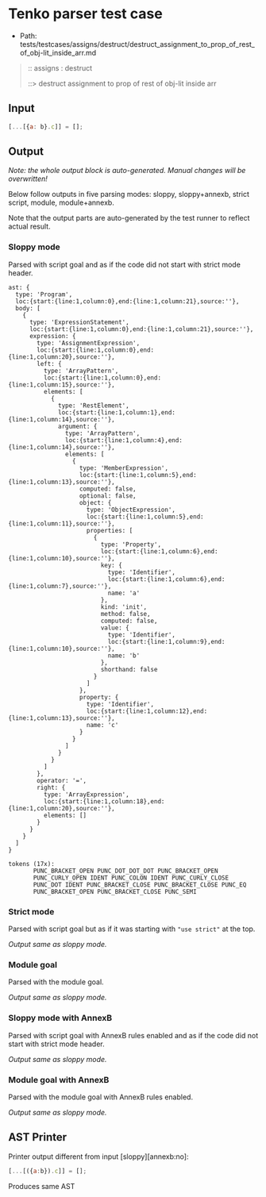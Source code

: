 # Tenko parser test case

- Path: tests/testcases/assigns/destruct/destruct_assignment_to_prop_of_rest_of_obj-lit_inside_arr.md

> :: assigns : destruct
>
> ::> destruct assignment to prop of rest of obj-lit inside arr

## Input

`````js
[...[{a: b}.c]] = [];
`````

## Output

_Note: the whole output block is auto-generated. Manual changes will be overwritten!_

Below follow outputs in five parsing modes: sloppy, sloppy+annexb, strict script, module, module+annexb.

Note that the output parts are auto-generated by the test runner to reflect actual result.

### Sloppy mode

Parsed with script goal and as if the code did not start with strict mode header.

`````
ast: {
  type: 'Program',
  loc:{start:{line:1,column:0},end:{line:1,column:21},source:''},
  body: [
    {
      type: 'ExpressionStatement',
      loc:{start:{line:1,column:0},end:{line:1,column:21},source:''},
      expression: {
        type: 'AssignmentExpression',
        loc:{start:{line:1,column:0},end:{line:1,column:20},source:''},
        left: {
          type: 'ArrayPattern',
          loc:{start:{line:1,column:0},end:{line:1,column:15},source:''},
          elements: [
            {
              type: 'RestElement',
              loc:{start:{line:1,column:1},end:{line:1,column:14},source:''},
              argument: {
                type: 'ArrayPattern',
                loc:{start:{line:1,column:4},end:{line:1,column:14},source:''},
                elements: [
                  {
                    type: 'MemberExpression',
                    loc:{start:{line:1,column:5},end:{line:1,column:13},source:''},
                    computed: false,
                    optional: false,
                    object: {
                      type: 'ObjectExpression',
                      loc:{start:{line:1,column:5},end:{line:1,column:11},source:''},
                      properties: [
                        {
                          type: 'Property',
                          loc:{start:{line:1,column:6},end:{line:1,column:10},source:''},
                          key: {
                            type: 'Identifier',
                            loc:{start:{line:1,column:6},end:{line:1,column:7},source:''},
                            name: 'a'
                          },
                          kind: 'init',
                          method: false,
                          computed: false,
                          value: {
                            type: 'Identifier',
                            loc:{start:{line:1,column:9},end:{line:1,column:10},source:''},
                            name: 'b'
                          },
                          shorthand: false
                        }
                      ]
                    },
                    property: {
                      type: 'Identifier',
                      loc:{start:{line:1,column:12},end:{line:1,column:13},source:''},
                      name: 'c'
                    }
                  }
                ]
              }
            }
          ]
        },
        operator: '=',
        right: {
          type: 'ArrayExpression',
          loc:{start:{line:1,column:18},end:{line:1,column:20},source:''},
          elements: []
        }
      }
    }
  ]
}

tokens (17x):
       PUNC_BRACKET_OPEN PUNC_DOT_DOT_DOT PUNC_BRACKET_OPEN
       PUNC_CURLY_OPEN IDENT PUNC_COLON IDENT PUNC_CURLY_CLOSE
       PUNC_DOT IDENT PUNC_BRACKET_CLOSE PUNC_BRACKET_CLOSE PUNC_EQ
       PUNC_BRACKET_OPEN PUNC_BRACKET_CLOSE PUNC_SEMI
`````

### Strict mode

Parsed with script goal but as if it was starting with `"use strict"` at the top.

_Output same as sloppy mode._

### Module goal

Parsed with the module goal.

_Output same as sloppy mode._

### Sloppy mode with AnnexB

Parsed with script goal with AnnexB rules enabled and as if the code did not start with strict mode header.

_Output same as sloppy mode._

### Module goal with AnnexB

Parsed with the module goal with AnnexB rules enabled.

_Output same as sloppy mode._

## AST Printer

Printer output different from input [sloppy][annexb:no]:

````js
[...[({a:b}).c]] = [];
````

Produces same AST
